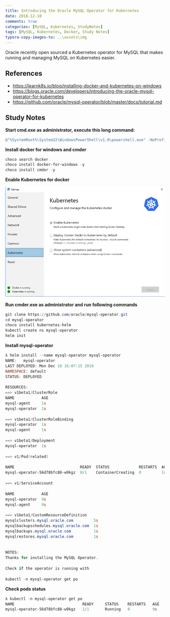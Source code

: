 ```yaml
---
title: Introducing the Oracle MySQL Operator for Kubernetes
date: 2018-12-10
comments: true
categories: [MySQL, Kubernetes, StudyNotes]
tags: [MySQL, Kubernetes, Docker, Study Notes]
typora-copy-images-to: ..\assets\img
---
```

Oracle recently open sourced a Kubernetes operator for MySQL that makes running and managing MySQL on Kubernetes easier.



## References

- https://learnk8s.io/blog/installing-docker-and-kubernetes-on-windows
- https://blogs.oracle.com/developers/introducing-the-oracle-mysql-operator-for-kubernetes
- https://github.com/oracle/mysql-operator/blob/master/docs/tutorial.md




## Study Notes

**Start cmd.exe as administrator, execute this long command:**

```powershell
@"%SystemRoot%\System32\WindowsPowerShell\v1.0\powershell.exe" -NoProfile -InputFormat None -ExecutionPolicy Bypass -Command "iex ((New-Object System.Net.WebClient).DownloadString('https://chocolatey.org/install.ps1'))" && SET "PATH=%PATH%;%ALLUSERSPROFILE%\chocolatey\bin"
```

**Install docker for windows and cmder**

```powershell
choco search docker
choco install docker-for-windows -y
choco install cmder -y
```

**Enable Kubernetes for docker**

![1544477338793](/assets/img/1544477338793.png)



**Run cmder.exe as administrator and run following commands**

```powershell
git clone https://github.com/oracle/mysql-operator.git
cd mysql-operator
choco install kubernetes-helm
kubectl create ns mysql-operator
helm init
```



**Install mysql-operator**

```powershell
λ helm install --name mysql-operator mysql-operator
NAME:   mysql-operator
LAST DEPLOYED: Mon Dec 10 16:07:15 2018
NAMESPACE: default
STATUS: DEPLOYED

RESOURCES:
==> v1beta1/ClusterRole
NAME            AGE
mysql-agent     1s
mysql-operator  1s

==> v1beta1/ClusterRoleBinding
mysql-operator  1s
mysql-agent     1s

==> v1beta1/Deployment
mysql-operator  1s

==> v1/Pod(related)

NAME                             READY  STATUS             RESTARTS  AGE
mysql-operator-56d78bfc88-w9kgz  0/1    ContainerCreating  0         1s

==> v1/ServiceAccount

NAME            AGE
mysql-operator  9s
mysql-agent     9s

==> v1beta1/CustomResourceDefinition
mysqlclusters.mysql.oracle.com         5s
mysqlbackupschedules.mysql.oracle.com  1s
mysqlbackups.mysql.oracle.com          1s
mysqlrestores.mysql.oracle.com         1s


NOTES:
Thanks for installing the MySQL Operator.

Check if the operator is running with

kubectl -n mysql-operator get po
```

**Check pods status**

```powershell
λ kubectl -n mysql-operator get po
NAME                              READY     STATUS    RESTARTS   AGE
mysql-operator-56d78bfc88-w9kgz   1/1       Running   0          9s
```

